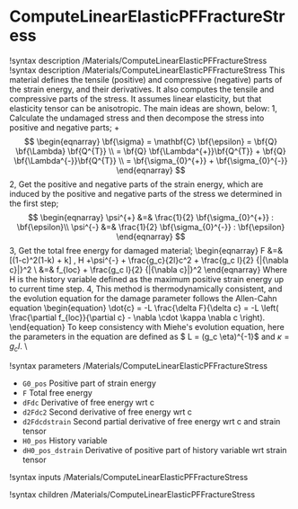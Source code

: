 <!-- MOOSE Documentation Stub: Remove this when content is added. -->

# ComputeLinearElasticPFFractureStress
!syntax description /Materials/ComputeLinearElasticPFFractureStress
!syntax description /Materials/ComputeLinearElasticPFFractureStress
This material defines the tensile (positive) and compressive (negative) parts of the strain energy, and their derivatives. It also computes the tensile and compressive parts of the stress. It assumes linear elasticity, but that elasticity tensor can be anisotropic. The main ideas are shown, below:
1, Calculate the undamaged stress and then decompose the stress into positive and negative parts;
+$$
\begin{eqnarray}
  \bf{\sigma} = \mathbf{C} \bf{\epsilon} = \bf{Q} \bf{\Lambda} \bf{Q^{T}} \\
  = \bf{Q} \bf{\Lambda^{+}}\bf{Q^{T}} + \bf{Q} \bf{\Lambda^{-}}\bf{Q^{T}} \\
  = \bf{\sigma_{0}^{+}} + \bf{\sigma_{0}^{-}}
\end{eqnarray}
$$
2, Get the positive and negative parts of the strain energy, which are induced by the positive and negative parts of the stress we determined in the first step;
$$
\begin{eqnarray}
  \psi^{+} &=& \frac{1}{2} \bf{\sigma_{0}^{+}} : \bf{\epsilon}\\
  \psi^{-} &=& \frac{1}{2} \bf{\sigma_{0}^{-}} : \bf{\epsilon}
\end{eqnarray}
$$
3, Get the total free energy for damaged material;
\begin{eqnarray}
  F &=& [(1-c)^2(1-k) + k] \, H +\psi^{-} + \frac{g_c}{2l}c^2 + \frac{g_c l}{2} {|{\nabla c}|}^2 \\
  &=& f_{loc} + \frac{g_c l}{2} {|{\nabla c}|}^2
\end{eqnarray}
Where H is the history variable defined as the maximum positive strain energy up to current time step.
4, This method is thermodynamically consistent, and the evolution equation for the damage parameter follows the Allen-Cahn equation
\begin{equation}
\dot{c} = -L \frac{\delta F}{\delta c} = -L \left( \frac{\partial f_{loc}}{\partial c} - \nabla \cdot \kappa \nabla c \right).
\end{equation}
To keep consistency with Miehe's evolution equation, here the parameters in the equation are defined as $ L = (g_c \eta)^{-1}$ and $\kappa = g_c l$. \\

!syntax parameters /Materials/ComputeLinearElasticPFFractureStress
* `G0_pos` Positive part of strain energy
* `F` Total free energy
* `dFdc` Derivative of free energy wrt c
* `d2Fdc2` Second derivative of free energy wrt c
* `d2Fdcdstrain` Second partial derivative of free energy wrt c and strain tensor
* `H0_pos` History variable
* `dH0_pos_dstrain` Derivative of positive part of history variable wrt strain tensor

!syntax inputs /Materials/ComputeLinearElasticPFFractureStress

!syntax children /Materials/ComputeLinearElasticPFFractureStress
